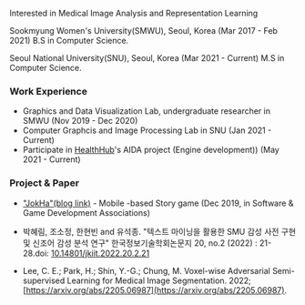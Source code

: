 ﻿
Interested in Medical Image Analysis and Representation Learning

Sookmyung Women's University(SMWU), Seoul, Korea (Mar 2017 - Feb 2021)
B.S in Computer Science.

Seoul National University(SNU), Seoul, Korea (Mar 2021 - Current)
M.S in Computer Science.

### Work Experience
- Graphics and Data Visualization Lab, undergraduate researcher in SMWU (Nov 2019 - Dec 2020)
- Computer Graphcis and Image Processing Lab in SNU (Jan 2021 - Current)
- Participate in [HealthHub](http://www.healthhub.kr/)'s AIDA project (Engine development)) (May 2021 - Current) 


### Project & Paper
- ["JokHa"(blog link)](https://m.blog.naver.com/inhahrdgame/221870175040) - Mobile -based Story game (Dec 2019, in Software & Game Development Associations)

- 박혜림, 조소정, 한현빈 and 유석종. "텍스트 마이닝을 활용한 SMU 감성 사전 구현 및 신조어 감성 분석 연구" 한국정보기술학회논문지 20, no.2 (2022) : 21-28.doi: [10.14801/jkiit.2022.20.2.21](https://www.dbpia.co.kr/journal/articleDetail?nodeId=NODE11036382&language=ko_KR&hasTopBanner=true)

- Lee, C. E.; Park, H.; Shin, Y.-G.; Chung, M. Voxel-wise Adversarial Semi-supervised Learning for Medical Image Segmentation. 2022; [https://arxiv.org/abs/2205.06987](https://arxiv.org/abs/2205.06987).


